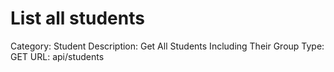 # List all students

Category: Student
Description: Get All Students Including Their Group
Type: GET
URL: api/students